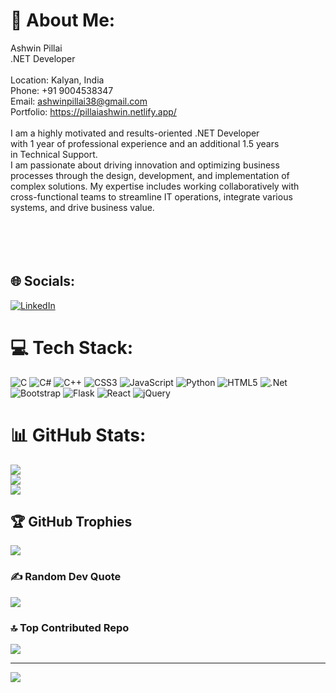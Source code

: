 # 💫 About Me:
Ashwin Pillai<br>.NET Developer<br><br>Location: Kalyan, India<br>Phone: +91 9004538347<br>Email: ashwinpillai38@gmail.com<br>Portfolio: https://pillaiashwin.netlify.app/<br><br>I am a highly motivated and results-oriented .NET Developer <br>with 1 year of professional experience and an additional 1.5 years<br> in Technical Support. <br>I am passionate about driving innovation and optimizing business <br>processes through the design, development, and implementation of <br>complex solutions. My expertise includes working collaboratively with cross-functional teams to streamline IT operations, integrate various systems, and drive business value.<br><br><br><br><br>


## 🌐 Socials:
[![LinkedIn](https://img.shields.io/badge/LinkedIn-%230077B5.svg?logo=linkedin&logoColor=white)](https://linkedin.com/in/https://www.linkedin.com/in/ashwin-pillai-237317148/) 

# 💻 Tech Stack:
![C](https://img.shields.io/badge/c-%2300599C.svg?style=for-the-badge&logo=c&logoColor=white) ![C#](https://img.shields.io/badge/c%23-%23239120.svg?style=for-the-badge&logo=csharp&logoColor=white) ![C++](https://img.shields.io/badge/c++-%2300599C.svg?style=for-the-badge&logo=c%2B%2B&logoColor=white) ![CSS3](https://img.shields.io/badge/css3-%231572B6.svg?style=for-the-badge&logo=css3&logoColor=white) ![JavaScript](https://img.shields.io/badge/javascript-%23323330.svg?style=for-the-badge&logo=javascript&logoColor=%23F7DF1E) ![Python](https://img.shields.io/badge/python-3670A0?style=for-the-badge&logo=python&logoColor=ffdd54) ![HTML5](https://img.shields.io/badge/html5-%23E34F26.svg?style=for-the-badge&logo=html5&logoColor=white) ![.Net](https://img.shields.io/badge/.NET-5C2D91?style=for-the-badge&logo=.net&logoColor=white) ![Bootstrap](https://img.shields.io/badge/bootstrap-%238511FA.svg?style=for-the-badge&logo=bootstrap&logoColor=white) ![Flask](https://img.shields.io/badge/flask-%23000.svg?style=for-the-badge&logo=flask&logoColor=white) ![React](https://img.shields.io/badge/react-%2320232a.svg?style=for-the-badge&logo=react&logoColor=%2361DAFB) ![jQuery](https://img.shields.io/badge/jquery-%230769AD.svg?style=for-the-badge&logo=jquery&logoColor=white)
# 📊 GitHub Stats:
![](https://github-readme-stats.vercel.app/api?username=ashwinpillai&theme=dark&hide_border=false&include_all_commits=false&count_private=false)<br/>
![](https://github-readme-streak-stats.herokuapp.com/?user=ashwinpillai&theme=dark&hide_border=false)<br/>
![](https://github-readme-stats.vercel.app/api/top-langs/?username=ashwinpillai&theme=dark&hide_border=false&include_all_commits=false&count_private=false&layout=compact)

## 🏆 GitHub Trophies
![](https://github-profile-trophy.vercel.app/?username=ashwinpillai&theme=dark&no-frame=false&no-bg=false&margin-w=4)

### ✍️ Random Dev Quote
![](https://quotes-github-readme.vercel.app/api?type=horizontal&theme=radical)

### 🔝 Top Contributed Repo
![](https://github-contributor-stats.vercel.app/api?username=ashwinpillai&limit=5&theme=dark&combine_all_yearly_contributions=true)

---
[![](https://visitcount.itsvg.in/api?id=ashwinpillai&icon=0&color=0)](https://visitcount.itsvg.in)

<!-- Proudly created with GPRM ( https://gprm.itsvg.in ) -->
